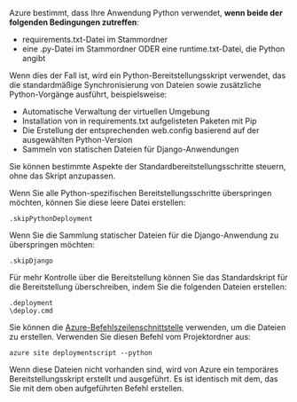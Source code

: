 Azure bestimmt, dass Ihre Anwendung Python verwendet, **wenn beide der folgenden Bedingungen zutreffen**:

- requirements.txt-Datei im Stammordner
- eine .py-Datei im Stammordner ODER eine runtime.txt-Datei, die Python angibt

Wenn dies der Fall ist, wird ein Python-Bereitstellungsskript verwendet, das die standardmäßige Synchronisierung von Dateien sowie zusätzliche Python-Vorgänge ausführt, beispielsweise:

- Automatische Verwaltung der virtuellen Umgebung
- Installation von in requirements.txt aufgelisteten Paketen mit Pip
- Die Erstellung der entsprechenden web.config basierend auf der ausgewählten Python-Version
- Sammeln von statischen Dateien für Django-Anwendungen

Sie können bestimmte Aspekte der Standardbereitstellungsschritte steuern, ohne das Skript anzupassen.

Wenn Sie alle Python-spezifischen Bereitstellungsschritte überspringen möchten, können Sie diese leere Datei erstellen:

    .skipPythonDeployment

Wenn Sie die Sammlung statischer Dateien für die Django-Anwendung zu überspringen möchten:

    .skipDjango 

Für mehr Kontrolle über die Bereitstellung können Sie das Standardskript für die Bereitstellung überschreiben, indem Sie die folgenden Dateien erstellen:

    .deployment
    \deploy.cmd

Sie können die [Azure-Befehlszeilenschnittstelle][] verwenden, um die Dateien zu erstellen. Verwenden Sie diesen Befehl vom Projektordner aus:

    azure site deploymentscript --python

Wenn diese Dateien nicht vorhanden sind, wird von Azure ein temporäres Bereitstellungsskript erstellt und ausgeführt. Es ist identisch mit dem, das Sie mit dem oben aufgeführten Befehl erstellen.

[Azure-Befehlszeilenschnittstelle]: http://azure.microsoft.com/downloads/

<!--HONumber=54-->